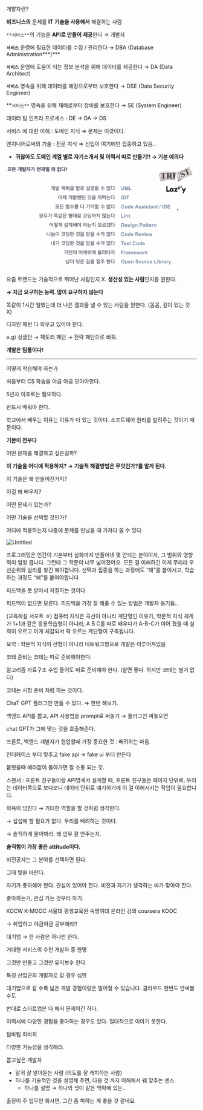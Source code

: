 개발자란?

**비즈니스의** 문제를 **IT 기술을 사용해서** 해결하는 사람

`**서비스**`의 기능을 **API로 만들어 제공**한다 → 개발자

**`서비스`** 운영에 필요한 데이터를 수집 / 관리한다 → DBA (Database Administration***)***

**`서비스`** 운영에 도움이 되는 정보 분석을 위해 데이터를 제공한다 → DA (Data Architect)

**`서비스`** 영속을 위해 데이터를 해킹으로부터 보호한다 → DSE (Data Security Engineer)

**`서비스**` 영속을 위해 재해로부터 장비를 보호한다 → SE (System Engineer)

데이터 팀 인프라 프로세스 : DE -> DA -> DS

서비스 에 대한 이해 : 도메인 지식 ⇒ 문제는 이것이다.

엔지니어로써의 기술 : 전문 지식 ⇒ 신입이 여기에만 집중하고 있음..

- **귀찮아도 도메인 계열 별로 자기소개서 및 이력서 따로 만들기!! → 기본 예의다**

![Untitled](img/커리어%20특강(1).png)

요즘 트랜드는 기술적으로 뛰어난 사람인지 X. **생산성 있는 사람**인지를 원한다. 

**→ 지금 요구하는 능력. 많이 요구하지 않는다**

똑같이 1시간 일했는데 더 나은 결과물 낼 수 있는 사람을 원한다. (꼼꼼, 깊이 있는 것 X)

디자인 패턴 다 외우고 있어야 한다.

e.g) 싱글턴 → 팩토리 패턴 → 전략 패턴으로 바꿔.

**개발은 팀플이다!**

---

어떻게 학습해야 하는가

처음부터 CS 학습을 야금 야금 모아야한다.

5년차 이후로는 필요하다.

반드시 배워야 한다. 

학교에서 배우는 이유는 이유가 다 있는 것이다. 소프트웨어 원리를 알려주는 것이기 때문이다.

**기본이 전부다**

어떤 문제를 해결하고 싶은걸까?

**이 기술을 어디에 적용하지? → 기술적 해결방법은 무엇인가?를 알게 된다.**

이 기술은 왜 만들어진거지?

이걸 왜 배우지?

어떤 문제가 있는가?

어떤 기술을 선택할 것인가?

어디에 적용하는지 나중에 문제를 만났을 때 가져다 쓸 수 있다.

![Untitled](https://s3-us-west-2.amazonaws.com/secure.notion-static.com/94f19d55-8f98-416b-9192-6718331b7b18/Untitled.png)

프로그래밍은 인간이 기본부터 심화까지 만들어낸 몇 안되는 분야이자, 그 범위와 영향력이 엄청 큽니다. 그런데 그 학문이 너무 넓어졌어요. 모든 걸 이해하긴 이제 무리라 우선순위와 실리를 찾긴 해야합니다. 선택과 집중을 하는 과정에도 “왜”를 붙이시고, 학습하는 과정도 “왜”를 붙여야합니다

피드백을 못 받아서 좌절하는 것이다.

피드백이 없으면 모른다. 피드백을 가장 잘 해줄 수 있는 방법은 개발자 동기들..

(교육해설 서포트 ㅎ) 컴퓨터 지식은 곡선이 아니라 계단형인 이유가, 학문적 지식 체계가 1+1과 같은 응용학습형이 아니라, A B C를 따로 배우다가 A-B-C가 이어 졌을 때 실력이 오르고 이게 체감되서 팍 오르는 계단형이 구축됩니다.

요약 : 학문적 지식이 선형이 아니라 네트워크형으로 개발은 이루어져있음

코테 준비는 코테는 따로 준비해야한다.

알고리즘 자료구조 수업 들어도 따로 준비해야 한다. (알면 좋다. 하지만 코테는 별거 없다)

코테는 시험 준비 처럼 하는 것이다. 

ChaT GPT 플러그인 만들 수 있다. ⇒ 한번 해보기. 

백엔드 API를 뽑고, API 사용법을 prompt로 써놓기 → 플러그인 껴놓으면 

chat GPT가 그에 맞는 것을 호출해준다.

프론트, 백엔드 개발자가 협업할때 가장 중요한 것 : 배려하는 마음. 

인터페이스 부터 맞추고 fake api → fake ui 부터 만든다

붙혔을때 에러없이 돌아가면 잘 소통 되는 것.

스펜서 : 프론트 친구들이랑 API명세서 설계할 때, 프론트 친구들은 페이지 단위로, 우리는 데이터쪽으로 보다보니 데이터 단위로 얘기하기에 이 걸 이해시키는 작업이 필요합니다.

의욕이 넘친다 → 거대한 역할을 할 것처럼 생각한다.

→ 섭섭해 할 필요가 없다. 우리를 배려하는 것이다.

→ 솔직하게 물어봐라. 왜 업무 잘 안주는지.

**솔직함이 가장 좋은 attitude이다.**

비전공자는 그 분야를 선택하면 된다.

그때 빛을 바란다. 

자기가 좋아해야 한다. 관심이 있어야 한다. 비전과 자기가 생각하는 바가 맞아야 한다.

좋아하는거, 관심 가는 것부터 하기.

KOCW
K-MOOC
서울대 평생교육원
숙명여대 온라인 강의
coursera
KOOC

→ 취업하고 야금야금 공부해라!!

대기업 → 한 사람은 하나만 한다.

거대한 서비스의 수천 개발자 중 한명

그것만 만들고 그것만 유지보수 한다.

특정 산업군의 개발자로 갈 경우 심한 

대기업으로 갈 수록 넓은 개발 경험이랑은 멀어질 수 있습니다. 클라우드 한번도 안써볼수도

반대로 스타트업은 다 해서 문제이긴 하다.

이력서에 다양한 경험을 좋아하는 경우도 있다. 절대적으로 이야기 못한다.

팀바팀 회바회

다양한 가능성을 생각해라.

뽑고싶은 개발자 

- 말귀 잘 알아듣는 사람 (의도를 잘 캐치하는 사람)
- 하나를 기술적인 것을 설명해 주면, 다음 것 까지 이해해서  꿰 맞추는 센스.
    - 하나를 설명 → 하나와 셋이 같은 맥락에 있는..

출장이 주 업무인 회사면, 그건 좀 피하는 게 좋을 것 같네요